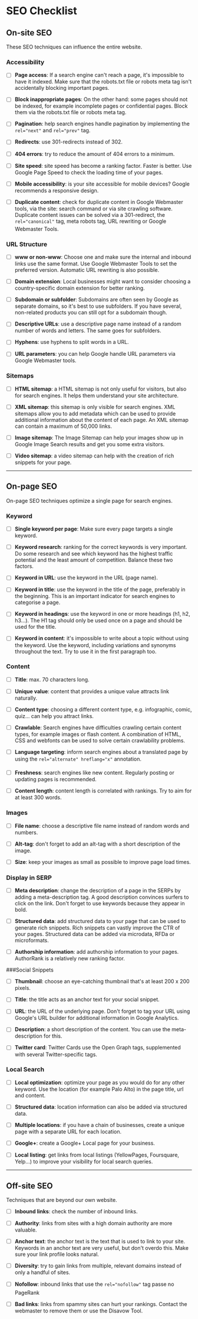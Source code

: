 # SEO Checklist

## On-site SEO

These SEO techniques can influence the entire website.

### Accessibility

- [ ] **Page access**: If a search engine can't reach a page, it's impossible to have it indexed. Make sure that the robots.txt file or robots meta tag isn't accidentally blocking important pages.

- [ ] **Block inappropriate pages**: On the other hand: some pages should not be indexed, for example incomplete pages or confidential pages. Block them via the robots.txt file or robots meta tag.

- [ ] **Pagination**: help search engines handle pagination by implementing the `rel="next"` and `rel="prev"` tag.

- [ ] **Redirects**: use 301-redirects instead of 302. 

- [ ] **404 errors**: try to reduce the amount of 404 errors to a minimum.

- [ ] **Site speed**: site speed has become a ranking factor. Faster is better. Use Google Page Speed to check the loading time of your pages.

- [ ] **Mobile accessibility**: is your site accessible for mobile devices? Google recommends a responsive design.

- [ ] **Duplicate content**: check for duplicate content in Google Webmaster tools, via the site: search command or via site crawling software. Duplicate content issues can be solved via a 301-redirect, the `rel="canonical"` tag, meta robots tag, URL rewriting or Google Webmaster Tools. 

### URL Structure

- [ ] **www or non-www**: Choose one and make sure the internal and inbound links use the same format. Use Google Webmaster Tools to set the preferred version. Automatic URL rewriting is also possible.

- [ ] **Domain extension**: Local businesses might want to consider choosing a country-specific domain extension for better ranking. 

- [ ] **Subdomain or subfolder**: Subdomains are often seen by Google as separate domains, so it's best to use subfolders. If you have several, non-related products you can still opt for a subdomain though.

- [ ] **Descriptive URLs**: use a descriptive page name instead of a random number of words and letters. The same goes for subfolders. 

- [ ] **Hyphens**: use hyphens to split words in a URL. 

- [ ] **URL parameters**: you can help Google handle URL parameters via Google Webmaster tools.

### Sitemaps

- [ ] **HTML sitemap**: a HTML sitemap is not only useful for visitors, but also for search engines. It helps them understand your site architecture. 

- [ ] **XML sitemap**: this sitemap is only visible for search engines. XML sitemaps allow you to add metadata which can be used to provide additional information about the content of each page. An XML sitemap can contain a maximum of 50,000 links.

- [ ] **Image sitemap**: The Image Sitemap can help your images show up in Google Image Search results and get you some extra visitors. 

- [ ] **Video sitemap**: a video sitemap can help with the creation of rich snippets for your page. 

---

## On-page SEO

On-page SEO techniques optimize a single page for search engines.

### Keyword

- [ ] **Single keyword per page**: Make sure every page targets a single keyword. 

- [ ] **Keyword research**: ranking for the correct keywords is very important. Do some research and see which keyword has the highest traffic potential and the least amount of competition. Balance these two factors. 

- [ ] **Keyword in URL**: use the keyword in the URL (page name).

- [ ] **Keyword in title**: use the keyword in the title of the page, preferably in the beginning. This is an important indicator for search engines to categorise a page. 

- [ ] **Keyword in headings**: use the keyword in one or more headings (h1, h2, h3...). The H1 tag should only be used once on a page and should be used for the title.

- [ ] **Keyword in content**: it's impossible to write about a topic without using the keyword. Use the keyword, including variations and synonyms throughout the text. Try to use it in the first paragraph too. 

### Content

- [ ] **Title**: max. 70 characters long.

- [ ] **Unique value**: content that provides a unique value attracts link naturally. 

- [ ] **Content type**: choosing a different content type, e.g. infographic, comic, quiz... can help you attract links. 

- [ ] **Crawlable**: Search engines have difficulties crawling certain content types, for example images or flash content. A combination of HTML, CSS and webfonts can be used to solve certain crawlability problems. 

- [ ] **Language targeting**: inform search engines about a translated page by using the `rel="alternate" hreflang="x"` annotation.

- [ ] **Freshness**: search engines like new content. Regularly posting or updating pages is recommended.

- [ ] **Content length**: content length is correlated with rankings. Try to aim for at least 300 words.

### Images

- [ ] **File name**: choose a descriptive file name instead of random words and numbers. 

- [ ] **Alt-tag**: don't forget to add an alt-tag with a short description of the image. 

- [ ] **Size**: keep your images as small as possible to improve page load times.

### Display in SERP

- [ ] **Meta description**: change the description of a page in the SERPs by adding a meta-description tag. A good description convinces surfers to click on the link. Don't forget to use keywords because they appear in bold. 

- [ ] **Structured data**: add structured data to your page that can be used to generate rich snippets. Rich snippets can vastly improve the CTR of your pages. Structured data can be added via microdata, RFDa or microformats. 

- [ ] **Authorship information**: add authorship information to your pages. AuthorRank is a relatively new ranking factor.

###Social Snippets

- [ ] **Thumbnail**: choose an eye-catching thumbnail that's at least 200 x 200 pixels. 

- [ ] **Title**: the title acts as an anchor text for your social snippet. 

- [ ] **URL**: the URL of the underlying page. Don't forget to tag your URL using Google's URL builder for additional information in Google Analytics. 

- [ ] **Description**: a short description of the content. You can use the meta-description for this. 

- [ ] **Twitter card**: Twitter Cards use the Open Graph tags, supplemented with several Twitter-specific tags. 

### Local Search

- [ ] **Local optimization**: optimize your page as you would do for any other keyword. Use the location (for example Palo Alto) in the page title, url and content. 

- [ ] **Structured data**: location information can also be added via structured data. 

- [ ] **Multiple locations**: if you have a chain of businesses, create a unique page with a separate URL for each location. 

- [ ] **Google+**: create a Google+ Local page for your business.

- [ ] **Local listing**: get links from local listings (YellowPages, Foursquare, Yelp...) to improve your visibility for local search queries. 

---

## Off-site SEO

Techniques that are beyond our own website.

- [ ] **Inbound links**: check the number of inbound links. 

- [ ] **Authority**: links from sites with a high domain authority are more valuable.

- [ ] **Anchor text**: the anchor text is the text that is used to link to your site. Keywords in an anchor text are very useful, but don't overdo this. Make sure your link profile looks natural. 

- [ ] **Diversity**: try to gain links from multiple, relevant domains instead of only a handful of sites.

- [ ] **Nofollow**: inbound links that use the `rel="nofollow"` tag passe no PageRank 

- [ ] **Bad links**: links from spammy sites can hurt your rankings. Contact the webmaster to remove them or use the Disavow Tool. 
